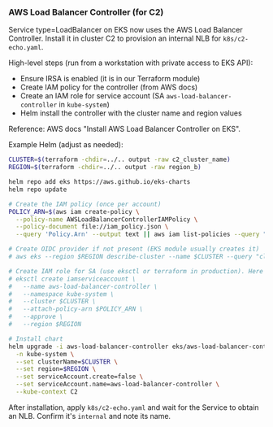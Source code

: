 ### AWS Load Balancer Controller (for C2)

Service type=LoadBalancer on EKS now uses the AWS Load Balancer Controller. Install it in cluster C2 to provision an internal NLB for `k8s/c2-echo.yaml`.

High-level steps (run from a workstation with private access to EKS API):
- Ensure IRSA is enabled (it is in our Terraform module)
- Create IAM policy for the controller (from AWS docs)
- Create an IAM role for service account (SA `aws-load-balancer-controller` in `kube-system`)
- Helm install the controller with the cluster name and region values

Reference: AWS docs "Install AWS Load Balancer Controller on EKS".

Example Helm (adjust as needed):

```bash
CLUSTER=$(terraform -chdir=../.. output -raw c2_cluster_name)
REGION=$(terraform -chdir=../.. output -raw region_b)

helm repo add eks https://aws.github.io/eks-charts
helm repo update

# Create the IAM policy (once per account)
POLICY_ARN=$(aws iam create-policy \
  --policy-name AWSLoadBalancerControllerIAMPolicy \
  --policy-document file://iam_policy.json \
  --query 'Policy.Arn' --output text || aws iam list-policies --query "Policies[?PolicyName=='AWSLoadBalancerControllerIAMPolicy'].Arn | [0]" --output text)

# Create OIDC provider if not present (EKS module usually creates it)
# aws eks --region $REGION describe-cluster --name $CLUSTER --query "cluster.identity.oidc.issuer" --output text

# Create IAM role for SA (use eksctl or terraform in production). Here is eksctl one-liner example:
# eksctl create iamserviceaccount \
#   --name aws-load-balancer-controller \
#   --namespace kube-system \
#   --cluster $CLUSTER \
#   --attach-policy-arn $POLICY_ARN \
#   --approve \
#   --region $REGION

# Install chart
helm upgrade -i aws-load-balancer-controller eks/aws-load-balancer-controller \
  -n kube-system \
  --set clusterName=$CLUSTER \
  --set region=$REGION \
  --set serviceAccount.create=false \
  --set serviceAccount.name=aws-load-balancer-controller \
  --kube-context C2
```

After installation, apply `k8s/c2-echo.yaml` and wait for the Service to obtain an NLB. Confirm it's `internal` and note its name.